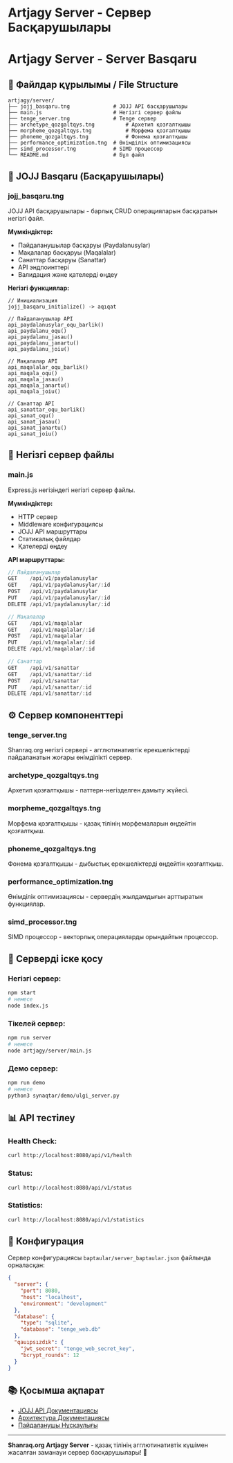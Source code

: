 # Artjagy Server - Сервер Басқарушылары
# Artjagy Server - Server Basqaru

## 📁 **Файлдар құрылымы / File Structure**

```
artjagy/server/
├── jojj_basqaru.tng              # JOJJ API басқарушылары
├── main.js                       # Негізгі сервер файлы
├── tenge_server.tng              # Tenge сервер
├── archetype_qozgaltqys.tng          # Архетип қозғалтқышы
├── morpheme_qozgaltqys.tng           # Морфема қозғалтқышы
├── phoneme_qozgaltqys.tng            # Фонема қозғалтқышы
├── performance_optimization.tng  # Өнімділік оптимизациясы
├── simd_processor.tng            # SIMD процессор
└── README.md                     # Бұл файл
```

## 🚀 **JOJJ Basqaru (Басқарушылары)**

### **jojj_basqaru.tng**
JOJJ API басқарушылары - барлық CRUD операцияларын басқаратын негізгі файл.

**Мүмкіндіктер:**
- Пайдаланушылар басқаруы (Paydalanusylar)
- Мақалалар басқаруы (Maqalalar)  
- Санаттар басқаруы (Sanattar)
- API эндпоинттері
- Валидация және қателерді өңдеу

**Негізгі функциялар:**
```tenge
// Инициализация
jojj_basqaru_initialize() -> aqıqat

// Пайдаланушылар API
api_paydalanusylar_oqu_barlik()
api_paydalanu_oqu()
api_paydalanu_jasau()
api_paydalanu_janartu()
api_paydalanu_joiu()

// Мақалалар API
api_maqalalar_oqu_barlik()
api_maqala_oqu()
api_maqala_jasau()
api_maqala_janartu()
api_maqala_joiu()

// Санаттар API
api_sanattar_oqu_barlik()
api_sanat_oqu()
api_sanat_jasau()
api_sanat_janartu()
api_sanat_joiu()
```

## 🔧 **Негізгі сервер файлы**

### **main.js**
Express.js негізіндегі негізгі сервер файлы.

**Мүмкіндіктер:**
- HTTP сервер
- Middleware конфигурациясы
- JOJJ API маршруттары
- Статикалық файлдар
- Қателерді өңдеу

**API маршруттары:**
```javascript
// Пайдаланушылар
GET    /api/v1/paydalanusylar
GET    /api/v1/paydalanusylar/:id
POST   /api/v1/paydalanusylar
PUT    /api/v1/paydalanusylar/:id
DELETE /api/v1/paydalanusylar/:id

// Мақалалар
GET    /api/v1/maqalalar
GET    /api/v1/maqalalar/:id
POST   /api/v1/maqalalar
PUT    /api/v1/maqalalar/:id
DELETE /api/v1/maqalalar/:id

// Санаттар
GET    /api/v1/sanattar
GET    /api/v1/sanattar/:id
POST   /api/v1/sanattar
PUT    /api/v1/sanattar/:id
DELETE /api/v1/sanattar/:id
```

## ⚙️ **Сервер компоненттері**

### **tenge_server.tng**
Shanraq.org негізгі сервері - агглютинативтік ерекшеліктерді пайдаланатын жоғары өнімділікті сервер.

### **archetype_qozgaltqys.tng**
Архетип қозғалтқышы - паттерн-негізделген дамыту жүйесі.

### **morpheme_qozgaltqys.tng**
Морфема қозғалтқышы - қазақ тілінің морфемаларын өңдейтін қозғалтқыш.

### **phoneme_qozgaltqys.tng**
Фонема қозғалтқышы - дыбыстық ерекшеліктерді өңдейтін қозғалтқыш.

### **performance_optimization.tng**
Өнімділік оптимизациясы - сервердің жылдамдығын арттыратын функциялар.

### **simd_processor.tng**
SIMD процессор - векторлық операцияларды орындайтын процессор.

## 🚀 **Серверді іске қосу**

### **Негізгі сервер:**
```bash
npm start
# немесе
node index.js
```

### **Тікелей сервер:**
```bash
npm run server
# немесе
node artjagy/server/main.js
```

### **Демо сервер:**
```bash
npm run demo
# немесе
python3 synaqtar/demo/ulgi_server.py
```

## 📊 **API тестілеу**

### **Health Check:**
```bash
curl http://localhost:8080/api/v1/health
```

### **Status:**
```bash
curl http://localhost:8080/api/v1/status
```

### **Statistics:**
```bash
curl http://localhost:8080/api/v1/statistics
```

## 🔧 **Конфигурация**

Сервер конфигурациясы `baptaular/server_baptaular.json` файлында орналасқан:

```json
{
  "server": {
    "port": 8080,
    "host": "localhost",
    "environment": "development"
  },
  "database": {
    "type": "sqlite",
    "database": "tenge_web.db"
  },
  "qauıpsızdık": {
    "jwt_secret": "tenge_web_secret_key",
    "bcrypt_rounds": 12
  }
}
```

## 📚 **Қосымша ақпарат**

- [JOJJ API Документациясы](../../qujattama/api/jojj_api.md)
- [Архитектура Документациясы](../../qujattama/architecture/overview.md)
- [Пайдаланушы Нұсқаулығы](../../qujattama/user-guide/getting-started.md)

---

**Shanraq.org Artjagy Server** - қазақ тілінің агглютинативтік күшімен жасалған заманауи сервер басқарушылары! 🚀
